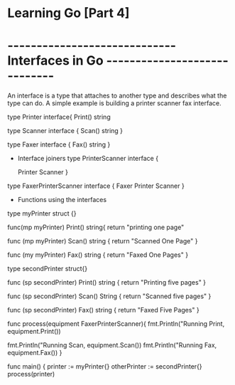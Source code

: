 # Learning Go [Part 4]

# ----------------------------- Interfaces in Go -----------------------------

An interface is a type that attaches to another type and describes what the type can do. A simple example is building a printer scanner fax interface.

type Printer interface{
  Print() string

type Scanner interface {
  Scan() string
}

type Faxer interface {
  Fax() string
}


- Interface joiners
type PrinterScanner interface {

  Printer
  Scanner
}

type FaxerPrinterScanner interface {
  Faxer
  Printer
  Scanner
}


- Functions using the interfaces 

type myPrinter struct {}

func(mp myPrinter) Print() string{
  return "printing one page"

func (mp myPrinter) Scan() string {
  return "Scanned One Page"
  }


func (my myPrinter) Fax() string {
  return "Faxed One Pages"
}


type secondPrinter struct{}

func (sp secondPrinter) Print() string {
  return "Printing five pages"
}

func (sp secondPrinter) Scan() String {
  return "Scanned five pages"
}

func (sp secondPrinter) Fax() string {
  return "Faxed Five Pages"
}



func process(equipment FaxerPrinterScanner){
  fmt.Println("Running Print, equipment.Print())

  fmt.Println("Running Scan, equipment.Scan())
  fmt.Println("Running Fax, equipment.Fax())
}

func main() {
  printer := myPrinter{}
  otherPrinter := secondPrinter{}
  process(printer)
